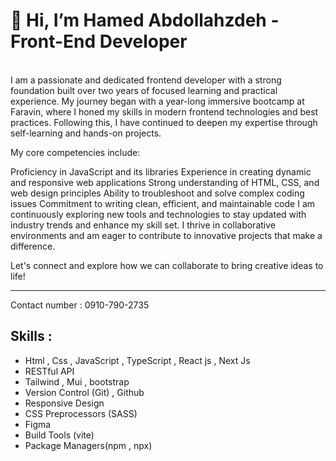    <h1>👋 Hi, I’m Hamed Abdollahzdeh - Front-End Developer </h1>
    <br />
    <b></b>
    I am a passionate and dedicated frontend developer with a strong foundation built over two years of focused learning and practical experience. My journey began with a year-long immersive bootcamp at Faravin, where I honed my skills in modern frontend technologies and best practices. Following this, I have continued to deepen my expertise through self-learning and hands-on projects.

My core competencies include:

Proficiency in JavaScript and its libraries
Experience in creating dynamic and responsive web applications
Strong understanding of HTML, CSS, and web design principles
Ability to troubleshoot and solve complex coding issues
Commitment to writing clean, efficient, and maintainable code
I am continuously exploring new tools and technologies to stay updated with industry trends and enhance my skill set. I thrive in collaborative environments and am eager to contribute to innovative projects that make a difference.

Let's connect and explore how we can collaborate to bring creative ideas to life!<hr>

<a> Contact number : 0910-790-2735  </a>

<h2> Skills : </h2>
<ul>
   <li>Html , Css , JavaScript , TypeScript , React js , Next Js </li> 
   <li>RESTful API</li>
   <li>Tailwind , Mui , bootstrap </li>
   <li>Version Control (Git) , Github</li>
   <li>Responsive Design </li> 
   <li>CSS Preprocessors (SASS)</li> 
   <li>Figma </li>
   <li>Build Tools (vite) </li> <li>Package Managers(npm , npx)</li>
</ul>
